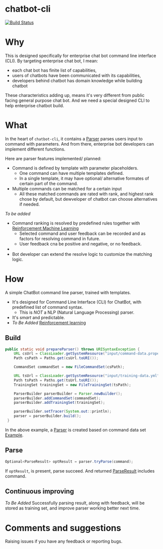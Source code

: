 # chatbot-cli
[![Build Status](https://travis-ci.org/dopsun/chatbot-cli.svg?branch=master)](https://travis-ci.org/dopsun/chatbot-cli)

# Why
This is designed specifically for enterprise chat bot command line interface (CLI). By targeting enterprise chat bot, I mean:

* each chat bot has finite list of capabilities,
* users of chatbots have been communicated with its capabilities,
* developers behind chatbot has domain knowledge while building chatbot

These characteristics adding up, means it's very different from public facing general purpose chat bot. And we need a special designed CLI to help enterprise chatbot build.

# What
In the heart of `chatbot-cli`, it contains a [Parser](chatbot-cli/src/main/java/com/dopsun/chatbot/cli/Parser.java) parses users input to command with parameters. And from there, enterprise bot developers can implement different functions.

Here are parser features implemented/ planned:

* Command is defined by template with parameter placeholders.
  * One command can have multiple templates defined.
  * In a single template, it may have optional/ alternative formates of certain part of the command.
* Multiple commands can be matched for a certain input
  * All these matched commands are rated with rank, and highest rank chose by default, but dewveloper of chatbot can choose alternatives if needed.

*To be added*

* Command ranking is resolved by predefined rules together with [Reinforcement Machine Learning](https://en.wikipedia.org/wiki/Reinforcement_learning)
  * Selected command and user feedback can be recorded and as factors for resolving command in future.
  * User feedback cna be positive and negative, or no feedback.
* 
* Bot developer can extend the resolve logic to customize the matching logic.

# How

A simple ChatBot command line parser, trained with templates.

* It's designed for Command Line Interface (CLI) for ChatBot, with predefined list of command syntax.
  * This is *NOT* a NLP (Natural Language Processing) parser.
* It's *smart* and predictable.
* *To Be Added* [Reinforcement learning](https://en.wikipedia.org/wiki/Reinforcement_learning)

## Build
```java
public static void prepareParser() throws URISyntaxException {
    URL csUrl = ClassLoader.getSystemResource("input/command-data.properties");
    Path csPath = Paths.get(csUrl.toURI());

    CommandSet commandSet = new FileCommandSet(csPath);

    URL tsUrl = ClassLoader.getSystemResource("input/training-data.yml");
    Path tsPath = Paths.get(tsUrl.toURI());
    TrainingSet trainingSet = new FileTrainingSet(tsPath);

    ParserBuilder parserBuilder = Parser.newBuilder();
    parserBuilder.addCommandSet(commandSet);
    parserBuilder.addTrainingSet(trainingSet);

    parserBuilder.setTracer(System.out::println);
    parser = parserBuilder.build();
 }
```
In the above example, a [Parser](chatbot-cli/src/main/java/com/dopsun/chatbot/cli/Parser.java)  is created based on command data set [Example](chatbot-cli/src/test/resources/input/command-data.properties).

## Parse
```java
Optional<ParseResult> optResult = parser.tryParse(command);
```
If `optResult`, is present, parse succeed. And returned [ParseResult](chatbot-cli/src/main/java/com/dopsun/chatbot/cli/ParseResult.java) includes command.

## Continuous improving
*To Be Added* Successfully parsing result, along with feedback, will be stored as training set, and improve parser working better next time.

# Comments and suggestions
Raising issues if you have any feedback or reporting bugs.